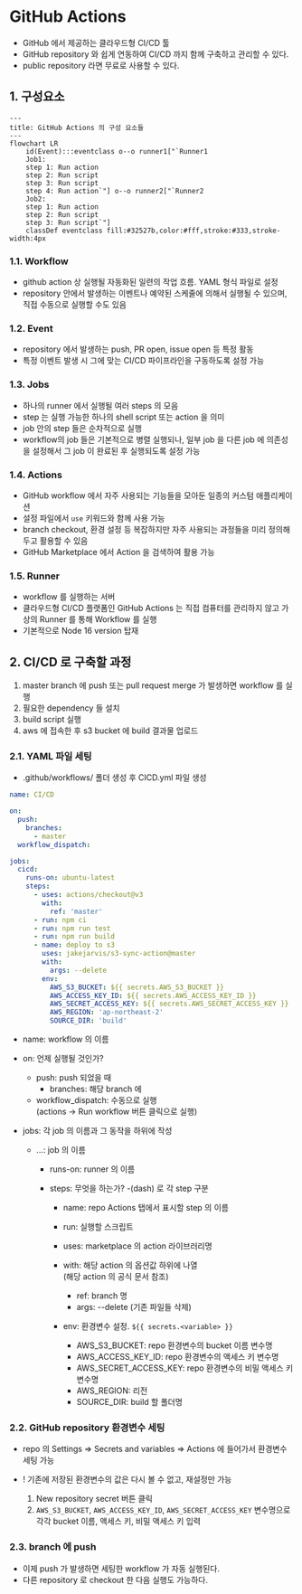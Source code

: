 # GitHub Actions

- GitHub 에서 제공하는 클라우드형 CI/CD 툴
- GitHub repository 와 쉽게 연동하여 CI/CD 까지 함께 구축하고 관리할 수 있다.
- public repository 라면 무료로 사용할 수 있다.

## 1. 구성요소

```mermaid
---
title: GitHub Actions 의 구성 요소들
---
flowchart LR
    id(Event):::eventclass o--o runner1["`Runner1
    Job1:
    step 1: Run action
    step 2: Run script
    step 3: Run script
    step 4: Run action`"] o--o runner2["`Runner2
    Job2:
    step 1: Run action
    step 2: Run script
    step 3: Run script`"]
    classDef eventclass fill:#32527b,color:#fff,stroke:#333,stroke-width:4px
```

### 1.1. Workflow

- github action 상 실행될 자동화된 일련의 작업 흐름. YAML 형식 파일로 설정
- repository 안에서 발생하는 이벤트나 예약된 스케줄에 의해서 실행될 수 있으며, 직접 수동으로 실행할 수도 있음

### 1.2. Event

- repository 에서 발생하는 push, PR open, issue open 등 특정 활동
- 특정 이벤트 발생 시 그에 맞는 CI/CD 파이프라인을 구동하도록 설정 가능

### 1.3. Jobs

- 하나의 runner 에서 실행될 여러 steps 의 모음
- step 는 실행 가능한 하나의 shell script 또는 action 을 의미
- job 안의 step 들은 순차적으로 실행
- workflow의 job 들은 기본적으로 병렬 실행되나, 일부 job 을 다른 job 에 의존성을 설정해서 그 job 이 완료된 후 실행되도록 설정 가능

### 1.4. Actions

- GitHub workflow 에서 자주 사용되는 기능들을 모아둔 일종의 커스텀 애플리케이션
- 설정 파일에서 `use` 키워드와 함께 사용 가능
- branch checkout, 환경 설정 등 복잡하지만 자주 사용되는 과정들을 미리 정의해두고 활용할 수 있음
- GitHub Marketplace 에서 Action 을 검색하여 활용 가능

### 1.5. Runner

- workflow 를 실행하는 서버
- 클라우드형 CI/CD 플랫폼인 GitHub Actions 는 직접 컴퓨터를 관리하지 않고 가상의 Runner 를 통해 Workflow 를 실행
- 기본적으로 Node 16 version 탑재

## 2. CI/CD 로 구축할 과정

1. master branch 에 push 또는 pull request merge 가 발생하면 workflow 를 실행
2. 필요한 dependency 들 설치
3. build script 실행
4. aws 에 접속한 후 s3 bucket 에 build 결과물 업로드

### 2.1. YAML 파일 세팅

- .github/workflows/ 폴더 생성 후 CICD.yml 파일 생성

```yml
name: CI/CD

on:
  push:
    branches:
      - master
  workflow_dispatch:

jobs:
  cicd:
    runs-on: ubuntu-latest
    steps:
      - uses: actions/checkout@v3
        with:
          ref: 'master'
      - run: npm ci
      - run: npm run test
      - run: npm run build
      - name: deploy to s3
        uses: jakejarvis/s3-sync-action@master
        with:
          args: --delete
        env:
          AWS_S3_BUCKET: ${{ secrets.AWS_S3_BUCKET }}
          AWS_ACCESS_KEY_ID: ${{ secrets.AWS_ACCESS_KEY_ID }}
          AWS_SECRET_ACCESS_KEY: ${{ secrets.AWS_SECRET_ACCESS_KEY }}
          AWS_REGION: 'ap-northeast-2'
          SOURCE_DIR: 'build'
```

- name: workflow 의 이름
- on: 언제 실행될 것인가?

  - push: push 되었을 때
    - branches: 해당 branch 에
  - workflow_dispatch: 수동으로 실행  
    (actions -> Run workflow 버튼 클릭으로 실행)

- jobs: 각 job 의 이름과 그 동작을 하위에 작성

  - ...: job 의 이름

    - runs-on: runner 의 이름
    - steps: 무엇을 하는가? -(dash) 로 각 step 구분

      - name: repo Actions 탭에서 표시할 step 의 이름
      - run: 실행할 스크립트
      - uses: marketplace 의 action 라이브러리명
      - with: 해당 action 의 옵션값 하위에 나열  
         (해당 action 의 공식 문서 참조)

        - ref: branch 명
        - args: --delete (기존 파일들 삭제)

      - env: 환경변수 설정. `${{ secrets.<variable> }}`
        - AWS_S3_BUCKET: repo 환경변수의 bucket 이름 변수명
        - AWS_ACCESS_KEY_ID: repo 환경변수의 액세스 키 변수명
        - AWS_SECRET_ACCESS_KEY: repo 환경변수의 비밀 액세스 키 변수명
        - AWS_REGION: 리전
        - SOURCE_DIR: build 할 폴더명

### 2.2. GitHub repository 환경변수 세팅

- repo 의 Settings => Secrets and variables => Actions 에 들어가서 환경변수 세팅 가능
- ! 기존에 저장된 환경변수의 값은 다시 볼 수 없고, 재설정만 가능

  1. New repository secret 버튼 클릭
  2. `AWS_S3_BUCKET`, `AWS_ACCESS_KEY_ID`, `AWS_SECRET_ACCESS_KEY` 변수명으로 각각 bucket 이름, 액세스 키, 비밀 액세스 키 입력

### 2.3. branch 에 push

- 이제 push 가 발생하면 세팅한 workflow 가 자동 실행된다.
- 다른 repository 로 checkout 한 다음 실행도 가능하다.
